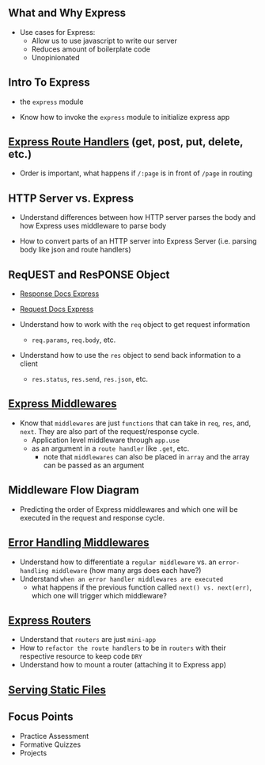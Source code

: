 ## What and Why Express
- Use cases for Express:
  - Allow us to use javascript to write our server
  - Reduces amount of boilerplate code
  - Unopinionated

## Intro To Express
- the `express` module 

- Know how to invoke the `express` module to initialize express app

## [Express Route Handlers](https://expressjs.com/en/api.html#app.get.method) (get, post, put, delete, etc.)
- Order is important, what happens if `/:page` is in front of `/page` in routing

## HTTP Server vs. Express
- Understand differences between how HTTP server parses the body and how Express uses middleware to parse body

- How to convert parts of an HTTP server into Express Server (i.e. parsing body like json and route handlers) 

## ReqUEST and ResPONSE Object
- [Response Docs Express](http://expressjs.com/en/4x/api.html#res)
- [Request Docs Express](http://expressjs.com/en/4x/api.html#req)

- Understand how to work with the `req` object to get request information
  - `req.params`, `req.body`, etc.
- Understand how to use the `res` object to send back information to a client
  - `res.status`, `res.send`, `res.json`, etc.


## [Express Middlewares](https://expressjs.com/en/guide/using-middleware.html)
- Know that `middlewares` are just `functions` that can take in `req`, `res`, and, `next`. They are also part of the request/response cycle.
  - Application level middleware through `app.use`
  - as an argument in a `route handler` like `.get`, etc.
    - note that `middlewares` can also be placed in `array` and the array can be passed as an argument

## Middleware Flow Diagram
  - Predicting the order of Express middlewares and which one will be executed in the request and response cycle.

## [Error Handling Middlewares](https://expressjs.com/en/guide/error-handling.html)
- Understand how to differentiate a `regular middleware` vs. an `error-handling middleware` (how many args does each have?)
- Understand `when an error handler middlewares are executed` 
  - what happens if the previous function called `next() vs. next(err)`, which one will trigger which middleware?

## [Express Routers](https://expressjs.com/en/guide/routing.html)
- Understand that `routers` are just `mini-app` 
- How to `refactor the route handlers` to be in `routers` with their respective resource to keep code `DRY`
- Understand how to mount a router (attaching it to Express app)

## [Serving Static Files](https://expressjs.com/en/starter/static-files.html)

## Focus Points
- Practice Assessment 
- Formative Quizzes
- Projects
